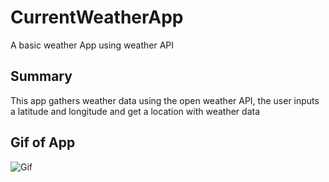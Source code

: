 # CurrentWeatherApp
 A basic weather App using weather API
 
 ## Summary
 This app gathers weather data using the open weather API, the user inputs a latitude and longitude and get a location with weather data
 
## Gif of App
![Gif](./CurrentWeatherApp/Resources/Assets.xcassets/gif.dataset/gif.gif) 
